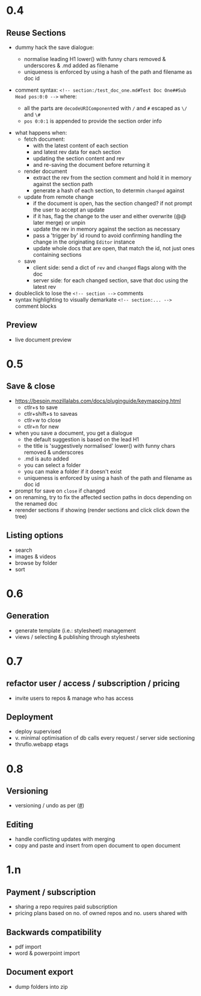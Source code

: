 
# 0.4

## Reuse Sections

+ dummy hack the save dialogue:
  + normalise leading H1 lower() with funny chars removed & underscores & .md added as filename
  + uniqueness is enforced by using a hash of the path and filename as doc id

+ comment syntax: `<!-- section:/test_doc_one.md#Test Doc One##Sub Head pos:0:0 -->` where:
  + all the parts are `decodeURIComponent`ed with `/` and `#` escaped as `\/` and `\#`
  + `pos 0:0:1` is appended to provide the section order info

* what happens when:
  + fetch document:
    + with the latest content of each section
    + and latest rev data for each section
    + updating the section content and rev
    + and re-saving the document before returning it
  + render document
    + extract the rev from the section comment and hold it in memory against the section path
    + generate a hash of each section, to determin `changed` against
  * update from remote change
    + if the document is open, has the section changed? if not prompt the user to accept an update
    + if it has, flag the change to the user and either overwrite (@@ later merge) or unpin
    + update the rev in memory against the section as necessary
    * pass a 'trigger by' id round to avoid confirming handling the change in the originating `Editor` instance
    * update whole docs that are open, that match the id, not just ones containing sections
  * save
    + client side: send a dict of `rev` and `changed` flags along with the doc
    + server side: for each changed section, save that doc using the latest rev
* doubleclick to lose the `<!-- section -->` comments
* syntax highlighting to visually demarkate `<!-- section:... -->` comment blocks

## Preview

* live document preview


# 0.5

## Save & close

* https://bespin.mozillalabs.com/docs/pluginguide/keymapping.html
  * ctlr+s to save
  * ctlr+shift+s to saveas
  * ctlr+w to close
  * ctlr+n for new
* when you save a document, you get a dialogue
  * the default suggestion is based on the lead H1
  * the title is 'suggestively normalised' lower() with funny chars removed & underscores
  * .md is auto added
  * you can select a folder
  * you can make a folder if it doesn't exist
  * uniqueness is enforced by using a hash of the path and filename as doc id
* prompt for save on `close` if changed
* on renaming, try to fix the affected section paths in docs depending on the renamed doc
* rerender sections if showing (render sections and click click down the tree)

## Listing options

* search
* images & videos
* browse by folder
* sort


# 0.6

## Generation

* generate template (i.e.: stylesheet) management
* views / selecting & publishing through stylesheets


# 0.7

## refactor user / access / subscription / pricing

* invite users to repos & manage who has access

## Deployment

* deploy supervised
* v. minimal optimisation of db calls every request / server side sectioning
* thruflo.webapp etags


# 0.8

## Versioning

* versioning / undo as per ([#][couchversioning]) 

## Editing

* handle conflicting updates with merging
* copy and paste and insert from open document to open document


# 1.n

## Payment / subscription

* sharing a repo requires paid subscription
* pricing plans based on no. of owned repos and no. users shared with

## Backwards compatibility

* pdf import
* word & powerpoint import

## Document export

* dump folders into zip


[couchversioning]: http://blog.couch.io/post/632718824/simple-document-versioning-with-couchdb

